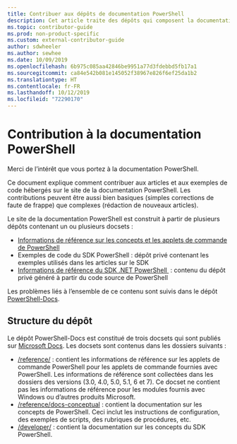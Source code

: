 ```yaml
---
title: Contribuer aux dépôts de documentation PowerShell
description: Cet article traite des dépôts qui composent la documentation PowerShell.
ms.topic: contributor-guide
ms.prod: non-product-specific
ms.custom: external-contributor-guide
author: sdwheeler
ms.author: sewhee
ms.date: 10/09/2019
ms.openlocfilehash: 6b975c085aa42846be9951a77d3fdebbd5fb17a1
ms.sourcegitcommit: ca84e542b081e145052f38967e826f6ef25da1b2
ms.translationtype: HT
ms.contentlocale: fr-FR
ms.lasthandoff: 10/12/2019
ms.locfileid: "72290170"
---
```

# <a name="contributing-to-powershell-documentation"></a>Contribution à la documentation PowerShell

Merci de l’intérêt que vous portez à la documentation PowerShell.

Ce document explique comment contribuer aux articles et aux exemples de code hébergés sur le site de la documentation PowerShell. Les contributions peuvent être aussi bien basiques (simples corrections de faute de frappe) que complexes (rédaction de nouveaux articles).

Le site de la documentation PowerShell est construit à partir de plusieurs dépôts contenant un ou plusieurs docsets :

- [Informations de référence sur les concepts et les applets de commande de PowerShell][psdocs]
- Exemples de code du SDK PowerShell : dépôt privé contenant les exemples utilisés dans les articles sur le SDK
- [Informations de référence du SDK .NET PowerShell ](/dotnet/api/?view=pscore-6.2.0) : contenu du dépôt privé généré à partir du code source de PowerShell

Les problèmes liés à l’ensemble de ce contenu sont suivis dans le dépôt [PowerShell-Docs][docsrepo].

## <a name="repository-structure"></a>Structure du dépôt

Le dépôt PowerShell-Docs est constitué de trois docsets qui sont publiés sur [Microsoft Docs][psdocs]. Les docsets sont contenus dans les dossiers suivants :

- [/reference/][ref] : contient les informations de référence sur les applets de commande PowerShell pour les applets de commande fournies avec PowerShell. Les informations de référence sont collectées dans les dossiers des versions (3.0, 4.0, 5.0, 5.1, 6 et 7). Ce docset ne contient pas les informations de référence pour les modules fournis avec Windows ou d’autres produits Microsoft.
- [/reference/docs-conceptual][conceptual] : contient la documentation sur les concepts de PowerShell. Ceci inclut les instructions de configuration, des exemples de scripts, des rubriques de procédures, etc.
- [/developer/][SDK] : contient la documentation sur les concepts du SDK PowerShell.

<!--link refs-->
[psdocs]: https://docs.microsoft.com/powershell
[docsrepo]: https://github.com/MicrosoftDocs/PowerShell-Docs
[ref]: https://github.com/MicrosoftDocs/PowerShell-Docs/tree/staging/reference
[conceptual]: https://github.com/MicrosoftDocs/PowerShell-Docs/tree/staging/reference/docs-conceptual
[SDK]: https://github.com/MicrosoftDocs/PowerShell-Docs/tree/staging/developer
